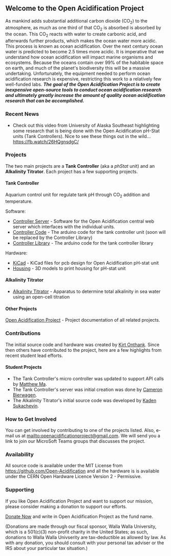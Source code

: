 ## Welcome to the Open Acidification Project

As mankind adds substantial additional carbon dioxide (CO<sub>2</sub>) to the atmosphere, as much as one third of that CO<sub>2</sub> is absorbed is absorbed by the ocean.
This CO<sub>2</sub> reacts with water to create carbonic acid, and afterwards further products, which makes the ocean water more acidic.
This process is known as ocean acidification. 
Over the next century ocean water is predicted to become 2.5 times more acidic.
It is imperative that we understand how ocean acidification will impact marine organisms and ecosystems.
Because the oceans contain over 99% of the habitable space on earth, and much of the planet's biodiversity this will be a massive undertaking.
Unfortunately, the equipment needed to perform ocean acidification research is expensive, restricting this work to a relatively few well-funded labs.
***The goal of the Open Acidification Project is to create inexpensive open-source tools to conduct ocean acidification research and ultimately greatly increase the amount of quality ocean acidification research that can be accomplished.***

### Recent News

* Check out this video from University of Alaska Southeast highlighting some research that is being done with the Open Acidification pH-Stat units (Tank Controllers). Nice to see these things out in the wild...  <https://fb.watch/26HQgnsdgC/>

### Projects

The two main projects are a **Tank Controller** (aka a _phStat_ unit) and an **Alkalinity Titrator**.
Each project has a few supporting projects.

#### Tank Controller

Aquarium control unit for regulate tank pH through CO<sub>2</sub> addition and temperature.

Software:

* [Controller Server](https://github.com/Open-Acidification/Open_Acidification_Server) - Software for the Open Acidification central web server which interfaces with the individual units.
* [Controller Code](https://github.com/Open-Acidification/TankController) - The arduino code for the tank controller unit (soon will be replaced by the Controller Library)
* [Controller Library](https://github.com/Open-Acidification/TankControllerLib) - The arduino code for the tank controller library

Hardware:

* [KiCad](https://github.com/Open-Acidification/TankController-KiCad) - KiCad files for pcb design for Open Acidification pH-stat unit
* [Housing](https://github.com/Open-Acidification/TankController-Housing) - 3D models to print housing for pH-stat unit

#### Alkalinity Titrator

* [Alkalinity Titrator](https://github.com/Open-Acidification/alkalinity-titrator) - Apparatus to determine total alkalinity in sea water using an open-cell titration

#### Other Projects

[Open Acidification Project](https://github.com/Open-Acidification/Open-Acidification.github.io) - Project documentation of all related projects.

### Contributions

The initial source code and hardware was created by [Kirt Onthank](https://github.com/KirtOnthank).
Since then others have contributed to the project, here are a few highlights from recent student lead efforts.

#### Student Projects

* The Tank Controller's micro controller was updated to support API calls by [Matthew Ma](https://github.com/PlasmaIntec).
* The Tank Controller's server was initial creation was done by [Cameron Bierwagen](https://github.com/3dCameron).
* The Alkalinity Titrator's initial source code was developed by [Kaden Sukachevin](https://github.com/kadensu).

### How to Get Involved

You can get involved by contributing to one of the projects listed.
Also, e-mail us at <mailto:openacidificationproject@gmail.com>.
We will send you a link to join our MicroSoft Teams groups that discusses the project.

### Availability

All source code is available under the MIT License from https://github.com/Open-Acidification and all the hardware is is available under the CERN Open Hardware Licence Version 2 - Permissive.

### Supporting

If you like Open Acidification Project and want to support our mission, please consider making a donation to support our efforts.

[Donate Now](https://www.wallawalla.edu/about-wwu/general-information/advancement/giving-method/) and write in Open Acidification Project as the fund name.

(Donations are made through our fiscal sponsor, Walla Walla University, which is a 501(c)(3) non-profit charity in the United States; as such, donations to Walla Walla Univserity are tax-deductible as allowed by law. As with any donation, you should consult with your personal tax adviser or the IRS about your particular tax situation.)
